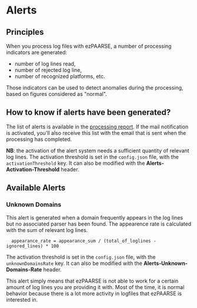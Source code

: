# Alerts

## Principles
When you process log files with ezPAARSE, a number of processing indicators are generated:
  * number of log lines read,
  * number of rejected log line,
  * number of recognized platforms, etc.

Those indicators can be used to detect anomalies during the processing, based on figures considered as "normal".

## How to know if alerts have been generated?
The list of alerts is available in the [processing report](../essential/report.html#alerts). If the mail notification is activated, you'll also receive this list with the email that is sent when the processing has completed.

**NB**: the activation of the alert system needs a sufficient quantity of relevant log lines. The activation threshold is set in the `config.json` file, with the `activationThreshold` key. It can also be modified with the **Alerts-Activation-Threshold** header.

## Available Alerts

### Unknown Domains
This alert is generated when a domain frequently appears in the log lines but no associated parser has been found. The appearence rate is calculated with the sum of relevant log lines.

```
  appearance_rate = appearance_sum / (total_of_loglines - ignored_lines) * 100
```

The activation threshold is set in the `config.json` file, with the `unknownDomainsRate` key. It can also be modified with the **Alerts-Unknown-Domains-Rate** header.

This alert simply means that ezPAARSE is not able to work for a certain amount of log lines you are providing it with. Most of the time, it is normal behavior because there is a lot more activity in logfiles that ezPAARSE is interested in.
